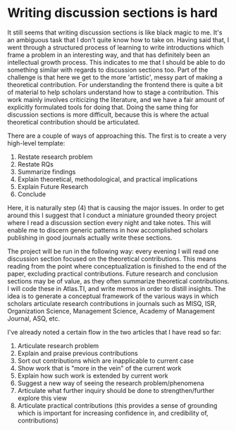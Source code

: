 # Writing discussion sections is hard
It still seems that writing discussion sections is like black magic to me. It's an ambiguous task that I don't quite know how to take on. Having said that, I went through a structured process of learning to write introductions which frame a problem in an interesting way, and that has definitely been an intellectual growth process. This indicates to me that I should be able to do something similar with regards to discussion sections too. Part of the challenge is that here we get to the more 'artistic', messy part of making a theoretical contribution. For understanding the frontend there is quite a bit of material to help scholars understand how to stage a contribution. This work mainly involves criticizing the literature, and we have a fair amount of explicitly formulated tools for doing that. Doing the same thing for discussion sections is more difficult, because this is where the actual theoretical contribution should be articulated.

There are a couple of ways of approaching this. The first is to create a very high-level template:

1. Restate research problem
2. Restate RQs
3. Summarize findings
4. Explain theoretical, methodological, and practical implications
5. Explain Future Research
6. Conclude

Here, it is naturally step (4) that is causing the major issues. In order to get around this I suggest that I conduct a miniature grounded theory project where I read a discussion section every night and take notes. This will enable me to discern generic patterns in how accomplished scholars publishing in good journals actually write these sections.

The project will be run in the following way: every evening I will read one discussion section focused on the theoretical contributions. This means reading from the point where conceptualization is finished to the end of the paper, excluding practical contributions. Future research and conclusion sections may be of value, as they often summarize theoretical contributions. I will code these in Atlas.TI, and write memos in order to distill insights. The idea is to generate a conceptual framework of the various ways in which scholars articulate research contributions in journals such as MISQ, ISR, Organization Science, Management Science, Academy of Management Journal, ASQ, etc.

I've already noted a certain flow in the two articles that I have read so far:

1. Articulate research problem
2. Explain and praise previous contributions
3. Sort out contributions which are inapplicable to current case
4. Show work that is "more in the vein" of the current work
5. Explain how such work is extended by current work
6. Suggest a new way of seeing the research problem/phenomena
7. Articulate what further inquiry should be done to strengthen/further explore this view
8. Articulate practical contributions (this provides a sense of grounding which is important for increasing confidence in, and credibility of, contributions)
